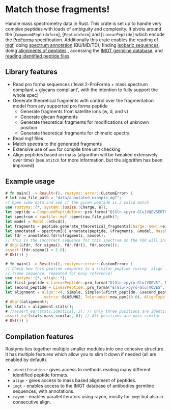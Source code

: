 # Match those fragments!

Handle mass spectrometry data in Rust. This crate is set up to handle very complex peptides with
loads of ambiguity and complexity. It pivots around the [`CompoundPeptidoform`], [`Peptidoform`] and [`LinearPeptide`]
which encode the [ProForma](https://github.com/HUPO-PSI/ProForma) specification. Additionally
this crate enables the reading of [mgf](rawfile::mgf), doing [spectrum annotation](RawSpectrum::annotate)
(BU/MD/TD), finding [isobaric sequences](find_isobaric_sets), doing [alignments of peptides](align::align)
, accessing the [IMGT germline database](imgt), and [reading identified peptide files](identification).

## Library features
 - Read pro forma sequences ('level 2-ProForma + mass spectrum compliant + glycans compliant', with the intention to fully support the whole spec)
 - Generate theoretical fragments with control over the fragmentation model from any supported pro forma peptide
   - Generate fragments from satellite ions (w, d, and v)
   - Generate glycan fragments
   - Generate theoretical fragments for modifications of unknown position
   - Generate theoretical fragments for chimeric spectra
 - Read mgf files
 - Match spectra to the generated fragments
 - Extensive use of `uom` for compile time unit checking
 - Align peptides based on mass (algorithm will be tweaked extensively over time) (see `Stitch` for more information, but the algorithm has been improved)

## Example usage
```rust
# fn main() -> Result<(), rustyms::error::CustomError> {
# let raw_file_path = "data/annotated_example.mgf";
// Open some data and see if the given peptide is a valid match
use rustyms::{*, system::{usize::Charge, e}};
let peptide = CompoundPeptidoform::pro_forma("Q[Gln->pyro-Glu]VQEVSERTHGGNFD", None)?;
let spectrum = rawfile::mgf::open(raw_file_path)?;
let model = Model::ethcd();
let fragments = peptide.generate_theoretical_fragments(Charge::new::<e>(2), &model);
let annotated = spectrum[0].annotate(peptide, &fragments, &model, MassMode::Monoisotopic);
let fdr = annotated.fdr(&fragments, &model);
// This is the incorrect sequence for this spectrum so the FDR will indicate this
# dbg!(&fdr, fdr.sigma(), fdr.fdr(), fdr.score());
assert!(fdr.sigma() < 2.0);
# Ok(()) }
```
```rust
# fn main() -> Result<(), rustyms::error::CustomError> {
// Check how this peptide compares to a similar peptide (using `align`)
// (same sequence, repeated for easy reference)
use rustyms::{*, align::*};
let first_peptide = LinearPeptide::pro_forma("Q[Gln->pyro-Glu]VQEVS", None)?.simple().unwrap();
let second_peptide = LinearPeptide::pro_forma("E[Glu->pyro-Glu]VQVES", None)?.simple().unwrap();
let alignment = align::<4, Simple, Simple>(&first_peptide, &second_peptide,
                 matrix::BLOSUM62, Tolerance::new_ppm(10.0), AlignType::GLOBAL);
# dbg!(&alignment);
let stats = alignment.stats();
# //assert_eq!(stats.identical, 3); // Only three positions are identical
assert_eq!(stats.mass_similar, 6); // All positions are mass similar
# Ok(()) }
```

## Compilation features
Rustyms ties together multiple smaller modules into one cohesive structure.
It has multiple features which allow you to slim it down if needed (all are enabled by default).
* `identification` - gives access to methods reading many different identified peptide formats.
* `align` - gives access to mass based alignment of peptides.
* `imgt` - enables access to the IMGT database of antibodies germline sequences, with annotations.
* `rayon` - enables parallel iterators using rayon, mostly for `imgt` but also in consecutive
  align.